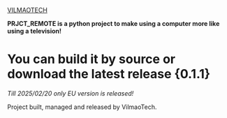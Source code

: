 [VILMAOTECH](https://vt-core.vercel.app)

**PRJCT_REMOTE is a python project to make using a computer more like using a television!**

# You can build it by source or download the latest release {0.1.1}

*Till 2025/02/20 only EU version is released!*

Project built, managed and released by VilmaoTech.